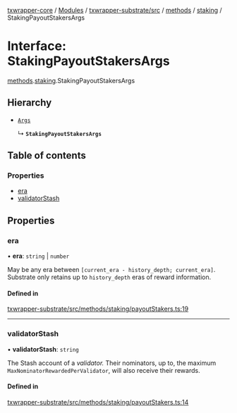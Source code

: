 [txwrapper-core](../README.md) / [Modules](../modules.md) / [txwrapper-substrate/src](../modules/txwrapper_substrate_src.md) / [methods](../modules/txwrapper_substrate_src.methods.md) / [staking](../modules/txwrapper_substrate_src.methods.staking.md) / StakingPayoutStakersArgs

# Interface: StakingPayoutStakersArgs

[methods](../modules/txwrapper_substrate_src.methods.md).[staking](../modules/txwrapper_substrate_src.methods.staking.md).StakingPayoutStakersArgs

## Hierarchy

- [`Args`](../modules/txwrapper_core_src.md#args)

  ↳ **`StakingPayoutStakersArgs`**

## Table of contents

### Properties

- [era](txwrapper_substrate_src.methods.staking.StakingPayoutStakersArgs.md#era)
- [validatorStash](txwrapper_substrate_src.methods.staking.StakingPayoutStakersArgs.md#validatorstash)

## Properties

### era

• **era**: `string` \| `number`

May be any era between `[current_era - history_depth; current_era]`. Substrate only
retains up to `history_depth` eras of reward information.

#### Defined in

[txwrapper-substrate/src/methods/staking/payoutStakers.ts:19](https://github.com/paritytech/txwrapper-core/blob/9387f90/packages/txwrapper-substrate/src/methods/staking/payoutStakers.ts#L19)

___

### validatorStash

• **validatorStash**: `string`

The Stash account of a _validator._ Their nominators, up to, the maximum
`MaxNominatorRewardedPerValidator`, will also receive their rewards.

#### Defined in

[txwrapper-substrate/src/methods/staking/payoutStakers.ts:14](https://github.com/paritytech/txwrapper-core/blob/9387f90/packages/txwrapper-substrate/src/methods/staking/payoutStakers.ts#L14)
